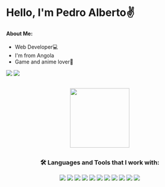 <h1>Hello, I'm Pedro Alberto✌️</h1>

<h4 align="left">About Me:</h4> 
<ul>
  <li>Web Developer💻</li>
  <li>I'm from Angola</li>
  <li>Game and anime lover🎯</li>
</ul>
 <div align="left"> 
  <a href="https://web.facebook.com/Edlavio9/"> <img src="https://img.shields.io/badge/Facebook-1877F2?style=for-the-badge&logo=facebook&logoColor=white" target="_blank"></a> 
  <a href="https://www.linkedin.com/in/edlavio/"> <img src="https://img.shields.io/badge/-LinkedIn-%230077B5?style=for-the-badge&logo=linkedin&logoColor=white" target="_blank"></a>
</div>

##

  <div align="center">
  <a href="https://github.com/Edlavio">
  <img height="160em" src="https://github-readme-stats.vercel.app/api/top-langs/?username=Edlavio&layout=compact&langs_count=7&theme=dracula"/>
  </a>
 </div>
 
 ##

<h3 align="center">🛠️ <b>Languages and Tools that I work with:</b></h3>

<div align="center">
    <a>
        <img src="https://img.shields.io/badge/html5-%23E34F26.svg?style=for-the-badge&logo=html5&logoColor=white">
    </a>
      <a>
        <img src="https://img.shields.io/badge/css3-%231572B6.svg?style=for-the-badge&logo=css3&logoColor=white">
    </a>
    <a>
        <img src="https://img.shields.io/badge/javascript-%23323330.svg?style=for-the-badge&logo=javascript&logoColor=%23F7DF1E">
    </a>
    <a>
        <img src="https://img.shields.io/badge/bootstrap-%23563D7C.svg?style=for-the-badge&logo=bootstrap&logoColor=white">
    </a>
    <a>
        <img src="https://img.shields.io/badge/SASS-hotpink.svg?style=for-the-badge&logo=SASS&logoColor=white">
    </a>
     <a>
        <img src="https://img.shields.io/badge/Linux-FCC624?style=for-the-badge&logo=linux&logoColor=black">
    </a>
   <a>
    <img src="https://img.shields.io/badge/WordPress-%23117AC9.svg?logo=WordPress&logoColor=white&style=for-the-badge">
 </a>
     <a>
        <img src="https://img.shields.io/badge/git-%23F05033.svg?style=for-the-badge&logo=git&logoColor=white">
    </a>
    <a>
        <img src="https://img.shields.io/badge/Visual%20Studio%20Code-0078d7.svg?style=for-the-badge&logo=visual-studio-code&logoColor=white">
    </a>
       <a>
        <img src="https://img.shields.io/badge/Adobe%20Photoshop-31A8FF?style=for-the-badge&logo=Adobe%20Photoshop&logoColor=black">
    </a>
          <a>
        <img src="https://img.shields.io/badge/Adobe%20XD-470137?style=for-the-badge&logo=Adobe%20XD&logoColor=#FF61F6">
    </a>
</div>
